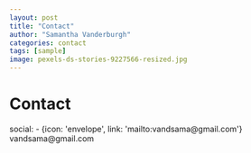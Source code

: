```yaml
---
layout: post
title: "Contact"
author: "Samantha Vanderburgh"
categories: contact
tags: [sample]
image: pexels-ds-stories-9227566-resized.jpg
---
```

<h1> Contact </h1>
social:
- {icon: 'envelope', link:   'mailto:vandsama@gmail.com'} vandsama@gmail.com
